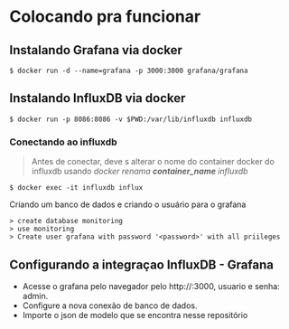# Colocando pra funcionar

## Instalando Grafana via docker
```
$ docker run -d --name=grafana -p 3000:3000 grafana/grafana
```

## Instalando InfluxDB via docker
```
$ docker run -p 8086:8086 -v $PWD:/var/lib/influxdb influxdb
```
### Conectando ao influxdb
> Antes de conectar, deve s alterar o nome do container docker do influxdb usando *docker renama **container_name** influxdb*
```
$ docker exec -it influxdb influx
```
Criando um banco de dados e criando o usuário para o grafana
```
> create database monitoring
> use monitoring
> Create user grafana with password '<password>' with all priileges
```

## Configurando a integraçao InfluxDB - Grafana
* Acesse o grafana pelo navegador pelo http://<ip do servidor>:3000, usuario e senha: admin.
* Configure a nova conexão de banco de dados.
* Importe o json de modelo que se encontra nesse repositório
 



